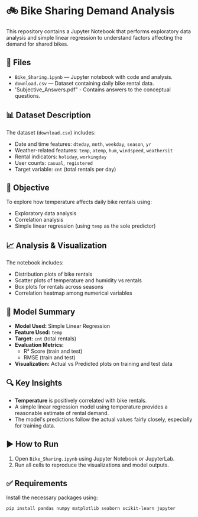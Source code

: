 # 🚲 Bike Sharing Demand Analysis

This repository contains a Jupyter Notebook that performs exploratory data analysis and simple linear regression to understand factors affecting the demand for shared bikes.

## 📁 Files
- `Bike_Sharing.ipynb` — Jupyter notebook with code and analysis.
- `download.csv` — Dataset containing daily bike rental data.
- 'Subjective_Answers.pdf" - Contains answers to the conceptual questions.

## 📊 Dataset Description
The dataset (`download.csv`) includes:
- Date and time features: `dteday`, `mnth`, `weekday`, `season`, `yr`
- Weather-related features: `temp`, `atemp`, `hum`, `windspeed`, `weathersit`
- Rental indicators: `holiday`, `workingday`
- User counts: `casual`, `registered`
- Target variable: `cnt` (total rentals per day)

## 🎯 Objective
To explore how temperature affects daily bike rentals using:
- Exploratory data analysis
- Correlation analysis
- Simple linear regression (using `temp` as the sole predictor)

## 📈 Analysis & Visualization
The notebook includes:
- Distribution plots of bike rentals
- Scatter plots of temperature and humidity vs rentals
- Box plots for rentals across seasons
- Correlation heatmap among numerical variables

## 🧪 Model Summary
- **Model Used:** Simple Linear Regression
- **Feature Used:** `temp`
- **Target:** `cnt` (total rentals)
- **Evaluation Metrics:**
  - R² Score (train and test)
  - RMSE (train and test)
- **Visualization:** Actual vs Predicted plots on training and test data

## 🔍 Key Insights
- **Temperature** is positively correlated with bike rentals.
- A simple linear regression model using temperature provides a reasonable estimate of rental demand.
- The model's predictions follow the actual values fairly closely, especially for training data.

## ▶️ How to Run
1. Open `Bike_Sharing.ipynb` using Jupyter Notebook or JupyterLab.
2. Run all cells to reproduce the visualizations and model outputs.

## ✅ Requirements
Install the necessary packages using:

```bash
pip install pandas numpy matplotlib seaborn scikit-learn jupyter
